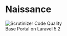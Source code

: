 # Naissance
<img src="https://scrutinizer-ci.com/b/Golars/naissance/badges/quality-score.png?b=master" title="Scrutinizer Code Quality"><br>
Base Portal on Laravel 5.2
